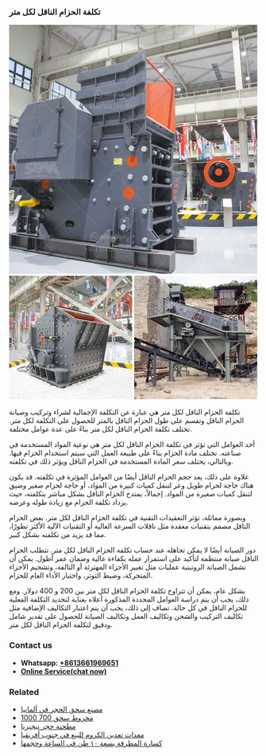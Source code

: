 <h3>تكلفة الحزام الناقل لكل متر</h3><img src='1701850745.jpg' alt=''><p>تكلفة الحزام الناقل لكل متر هي عبارة عن التكلفة الإجمالية لشراء وتركيب وصيانة الحزام الناقل وتقسم على طول الحزام الناقل بالمتر للحصول على التكلفة لكل متر. تختلف تكلفة الحزام الناقل لكل متر بناءً على عدة عوامل مختلفة.</p><p>أحد العوامل التي تؤثر في تكلفة الحزام الناقل لكل متر هي نوعية المواد المستخدمة في صناعته. تختلف مادة الحزام بناءً على طبيعة العمل التي سيتم استخدام الحزام فيها. وبالتالي، يختلف سعر المادة المستخدمة في الحزام الناقل ويؤثر ذلك في تكلفته. </p><p>علاوة على ذلك، يعد حجم الحزام الناقل أيضًا من العوامل المؤثرة في تكلفته. قد يكون هناك حاجة لحزام طويل وعر لتنقل كميات كبيرة من المواد، أو حاجة لحزام صغير وضيق لتنقل كميات صغيرة من المواد. إجمالاً، يمتدح الحزام الناقل بشكل مباشر بتكلفته، حيث يزداد تكلفة الحزام مع زيادة طوله وعرضه.</p><p>وبصورة مماثلة، تؤثر التعقيدات التقنية في تكلفة الحزام الناقل لكل متر. بعض الحزام الناقل مصمم بتقنيات معقدة مثل ناقلات السرعة العالية أو التقنيات الآلية الأكثر تطورًا، مما قد يزيد من تكلفته بشكل كبير.</p><p>دور الصيانة أيضًا لا يمكن تجاهله عند حساب تكلفة الحزام الناقل لكل متر. تتطلب الحزام الناقل صيانة منتظمة لتأكيد على استمرار عمله بكفاءة عالية وضمان عمر أطول. يمكن أن تشمل الصيانة الروتينية عمليات مثل تغيير الأجزاء المهترئة أو التالفة، وتشحيم الأجزاء المتحركة، وضبط التوتر، واختبار الأداء العام للحزام.</p><p>بشكل عام، يمكن أن تتراوح تكلفة الحزام الناقل لكل متر بين 200 و 400 دولار. ومع ذلك، يجب أن يتم دراسة العوامل المحددة المذكورة أعلاه بعناية لتحديد التكلفة الفعلية للحزام الناقل في كل حالة. تضاف إلى ذلك، يجب أن يتم اعتبار التكاليف الإضافية مثل تكاليف التركيب والشحن وتكاليف العمل وتكاليف الصيانة للحصول على تقدير شامل ودقيق لتكلفة الحزام الناقل لكل متر.</p><h3>Contact us</h3><ul><li><strong>Whatsapp:&nbsp;<a href="https://wa.me/8613661969651">+8613661969651</a></strong></li><li><a href="https://swt.shibang-china.com/?git&amp;zhl&amp;تكلفة الحزام الناقل لكل متر"><strong>Online Service(chat now)</strong></a></li></ul><h3>Related</h3><ul><li><a href='مصنع سحق الحجر في ألمانيا.md'>مصنع سحق الحجر في ألمانيا</a></li><li><a href='مخروط سحق 700 1000.md'>مخروط سحق 700 1000</a></li><li><a href='مطحنة حجر نيجيريا.md'>مطحنة حجر نيجيريا</a></li><li><a href='معدات تعدين الكروم للبيع في جنوب أفريقيا.md'>معدات تعدين الكروم للبيع في جنوب أفريقيا</a></li><li><a href='كسارة المطرقة بسعة ١٠ طن في الساعة وحجمها.md'>كسارة المطرقة بسعة ١٠ طن في الساعة وحجمها</a></li></ul>
